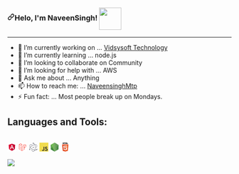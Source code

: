 <h3>
<a id="user-content-hello-there-im-singh-"
 class="anchor" aria-hidden="true" href="#hello-there-im-singh-"><svg class="octicon octicon-link" viewBox="0 0 16 16" version="1.1" width="16" height="16" aria-hidden="true"><path fill-rule="evenodd" d="M7.775 3.275a.75.75 0 001.06 1.06l1.25-1.25a2 2 0 112.83 2.83l-2.5 2.5a2 2 0 01-2.83 0 .75.75 0 00-1.06 1.06 3.5 3.5 0 004.95 0l2.5-2.5a3.5 3.5 0 00-4.95-4.95l-1.25 1.25zm-4.69 9.64a2 2 0 010-2.83l2.5-2.5a2 2 0 012.83 0 .75.75 0 001.06-1.06 3.5 3.5 0 00-4.95 0l-2.5 2.5a3.5 3.5 0 004.95 4.95l1.25-1.25a.75.75 0 00-1.06-1.06l-1.25 1.25a2 2 0 01-2.83 0z"></path></svg></a>Helo, I'm NaveenSingh! <a target="_blank" rel="noopener noreferrer" href="https://camo.githubusercontent.com/f356329f6610621ef9bee31a6f80e8cbd945d9f94730dd7ef345d438c78b069e/68747470733a2f2f6d656469612e67697068792e636f6d2f6d656469612f674d3571466b73554c7735344e4d577972792f67697068792e676966"><img src="https://camo.githubusercontent.com/f356329f6610621ef9bee31a6f80e8cbd945d9f94730dd7ef345d438c78b069e/68747470733a2f2f6d656469612e67697068792e636f6d2f6d656469612f674d3571466b73554c7735344e4d577972792f67697068792e676966" width="50" height="50" align="center" data-canonical-src="https://media.giphy.com/media/gM5qFksULw54NMWyry/giphy.gif" style="max-width: 100%;"></a></h3>
<hr>


- 🔭 I’m currently working on ... [Vidsysoft Technology](https://www.vidsysoft.com)
- 🌱 I’m currently learning ... node.js 
- 👯 I’m looking to collaborate on Community
- 🤔 I’m looking for help with ... AWS
- 💬 Ask me about ... Anything
- 📫 How to reach me: ... [NaveensinghMtp](https://twitter.com/NaveensinghMtp)
- ⚡ Fun fact: ... Most people break up on Mondays.


## Languages and Tools:

<p><code><a target="_blank" rel="noopener noreferrer" 
href="https://raw.githubusercontent.com/github/explore/80688e429a7d4ef2fca1e82350fe8e3517d3494d/topics/angular/angular.png">
<img height="20" src="https://raw.githubusercontent.com/github/explore/80688e429a7d4ef2fca1e82350fe8e3517d3494d/topics/angular/angular.png" style="max-width:100%;"></a></code>
<code><a target="_blank" rel="noopener noreferrer" href="https://raw.githubusercontent.com/github/explore/80688e429a7d4ef2fca1e82350fe8e3517d3494d/topics/laravel/laravel.png"><img height="20" src="https://raw.githubusercontent.com/github/explore/80688e429a7d4ef2fca1e82350fe8e3517d3494d/topics/laravel/laravel.png" style="max-width:100%;"></a></code>
<code><a target="_blank" rel="noopener noreferrer" href="https://raw.githubusercontent.com/github/explore/80688e429a7d4ef2fca1e82350fe8e3517d3494d/topics/electron/electron.png"><img height="20" src="https://raw.githubusercontent.com/github/explore/80688e429a7d4ef2fca1e82350fe8e3517d3494d/topics/electron/electron.png" style="max-width:100%;"></a></code>
<code><a target="_blank" rel="noopener noreferrer" href="https://raw.githubusercontent.com/github/explore/80688e429a7d4ef2fca1e82350fe8e3517d3494d/topics/javascript/javascript.png"><img height="20" src="https://raw.githubusercontent.com/github/explore/80688e429a7d4ef2fca1e82350fe8e3517d3494d/topics/javascript/javascript.png" style="max-width:100%;"></a></code>
<code><a target="_blank" rel="noopener noreferrer" href="https://raw.githubusercontent.com/github/explore/80688e429a7d4ef2fca1e82350fe8e3517d3494d/topics/nodejs/nodejs.png"><img height="20" src="https://raw.githubusercontent.com/github/explore/80688e429a7d4ef2fca1e82350fe8e3517d3494d/topics/nodejs/nodejs.png" style="max-width:100%;"></a></code>
<code><a target="_blank" rel="noopener noreferrer" href="https://raw.githubusercontent.com/github/explore/80688e429a7d4ef2fca1e82350fe8e3517d3494d/topics/html/html.png"><img height="20" src="https://raw.githubusercontent.com/github/explore/80688e429a7d4ef2fca1e82350fe8e3517d3494d/topics/html/html.png" style="max-width:100%;"></a></code></p>



<img src="https://github-readme-stats.vercel.app/api?username=naveensinghp&&show_icons=true&title_color=ffffff&icon_color=bb2acf&text_color=daf7dc&bg_color=151515">

